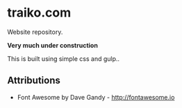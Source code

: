 # traiko.com
Website repository.

**Very much under construction**

This is built using simple css and gulp..

## Attributions
- Font Awesome by Dave Gandy - http://fontawesome.io
